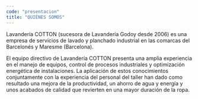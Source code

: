 ```yaml
---
code: "presentacion"
title: "QUIÉNES SOMOS"
---
```


Lavandería COTTON (sucesora de Lavandería Godoy desde 2006) es una empresa de servicios de lavado y planchado industrial en las comarcas del Barcelonés y Maresme (Barcelona).

El equipo directivo de Lavandería COTTON presenta una amplia experiencia en el manejo de equipos, control de procesos industriales y optimización energética de instalaciones. La aplicación de estos conocimientos conjuntamente con la experiencia del personal del taller han dado como resultado una mejora de la productividad, un ahorro de agua y energía y unos acabados de calidad que revierten en una mayor duración de la ropa.